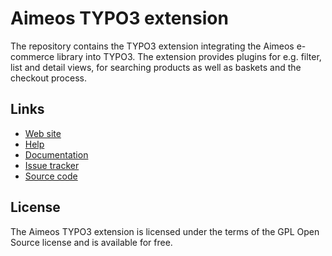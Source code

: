 # Aimeos TYPO3 extension

The repository contains the TYPO3 extension integrating the Aimeos e-commerce
library into TYPO3. The extension provides plugins for e.g. filter, list and
detail views, for searching products as well as baskets and the checkout process.

## Links

* [Web site](http://aimeos.org/)
* [Help](http://help.aimeos.org/)
* [Documentation](http://docs.aimeos.org/TYPO3)
* [Issue tracker](https://github.com/aimeos/aimeos-typo3/issues)
* [Source code](https://github.com/aimeos/aimeos-typo3)

## License

The Aimeos TYPO3 extension is licensed under the terms of the GPL Open Source
license and is available for free.
